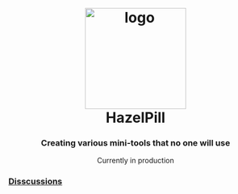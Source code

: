 <html>
<head>
  <link rel="icon" type="image/x-icon" href="images/favicon.ico">
</head>

<body>
<div align="center">
  <h1>
    <br>
    <img src="https://i.imgur.com/ibKJob3.png" width=200 height=200 alt="logo">
    <br>
    <b>HazelPill</b>
    <br>
  </h1>

  <h3>Creating various mini-tools that no one will use</h3>
  <p>Currently in production</p>
</div>

<div>
  <h3>
  <a href="https://github.com/hazelpill/hazelpill.github.io/discussions">Disscussions</a>
  </h3>
</div>
</body>
</html>
